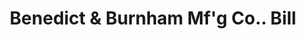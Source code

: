 ---
doi: 10.7916/D85440JN
date_other: '1879'
date_other_textual: '1879'
form: printed ephemera
genre:
- Invoices
name:
- Benedict & Burnham Mf'g Co.
object_in_context_url: https://biggert.cul.columbia.edu/items/view/ave_biggert_00329
subject_hierarchical_geographic:
- Boston, Massachusetts, United States
subject_name:
- Benedict & Burnham Mf'g Co.
title: Benedict & Burnham Mf'g Co.. Bill
sort_title: Benedict & Burnham Mf'g Co.. Bill
call_number: ave_biggert_00329
coordinates:
- 42.35805555555556,-71.06361111111111
pid: ave_biggert_00329
identifiers: ave_biggert_00329
permalink: /biggert/ave_biggert_00329/
layout: iiif-image-page
---